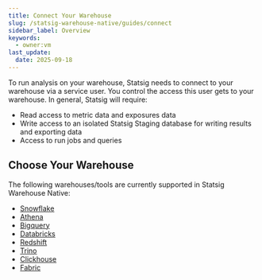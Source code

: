 ```yaml
---
title: Connect Your Warehouse
slug: /statsig-warehouse-native/guides/connect
sidebar_label: Overview
keywords:
  - owner:vm
last_update:
  date: 2025-09-18
---
```


To run analysis on your warehouse, Statsig needs to connect to your warehouse via a service user. You control the access this user gets to your warehouse. In general, Statsig will require:

- Read access to metric data and exposures data
- Write access to an isolated Statsig Staging database for writing results and exporting data
- Access to run jobs and queries

## Choose Your Warehouse

The following warehouses/tools are currently supported in Statsig Warehouse Native:

- [Snowflake](../connecting-your-warehouse/snowflake.md)
- [Athena](../connecting-your-warehouse/athena.md)
- [Bigquery](../connecting-your-warehouse/bigquery.md)
- [Databricks](../connecting-your-warehouse/databricks.md)
- [Redshift](../connecting-your-warehouse/redshift.md)
- [Trino](../connecting-your-warehouse/trino.md)
- [Clickhouse](../connecting-your-warehouse/clickhouse.md)
- [Fabric](../connecting-your-warehouse/fabric.md)
